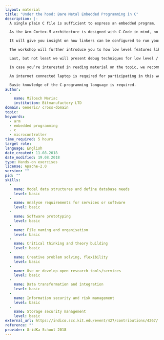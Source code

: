 ```yaml
---
layout: material
title: "Under the hood: Bare Metal Embedded Programming in C"
description: |-
  A single plain C file is sufficient to express an embedded program.

  As the Arm Cortex-M architecture is designed with C-Code in mind, no assembly level system bring up code is required. This workshop will teach you how to program C code on top of a bare metal CPU without an operating system or support libraries like libc.

  It will give you insight on how linkers can be configured to run your program at the right location and placing data. We will use the free arm-gcc toolchain and related tools form the toolchain to analyze the program on assembly level to understand better how C-language is mapped to machine code depending on the chosen compiler optimization level and linker settings.

  The workshop will further introduce you to how low level features like stacks and interrupts are used and how they map onto Arm Assembly code. One of the purposes of this course is to lay out the programming methods for talking to hardware in a minimal configuration. Our broader target is a better understanding of interaction with low level hardware and toolchains for embedded systems.

  Last, but not least we will present debug techniques for low level / OS-development and might talk about security features of the used microcontroller platform.

  In case you’re interested in reading material on the topic, we recommend [“The Definitive Guide to ARM® Cortex®-M3 and Cortex®-M4 Processors 3rd Edition”](https://www.amazon.de/dp/B00G9856GU) – but it will be by now means required for participating in this course.

  An internet connected laptop is required for participating in this workshop - please install the latest version of Docker on your system and verify its running and that your system is updated. We will provide a Docker-based Linux environment for you with a pre-installed arm-gcc toolchain.

  Basic knowledge of the C-programming language is required.
author: 
  - 
    name: Milosch Meriac
    institution: Bitmanufactory LTD
domain: Generic/ cross-domain
topic: 
keywords: 
  - arm
  - embedded programming
  - c
  - microcontroller
time_required: 5 hours
target role: 
language: English
date_created: 11.08.2018
date_modified: 19.08.2018
type: Hands-on exercises
license: Apache-2.0
version: ""
pid: ""
skills: 
  - 
    name: Model data structures and define database needs
    level: basic
  - 
    name: Analyse requirements for services or software
    level: basic
  - 
    name: Software prototyping
    level: basic
  - 
    name: File naming and organisation
    level: basic
  - 
    name: Critical thinking and theory building
    level: basic
  - 
    name: Creative problem solving, flexibility
    level: basic
  - 
    name: Use or develop open research tools/services
    level: basic
  - 
    name: Data transformation and integration
    level: basic
  - 
    name: Information security and risk management
    level: basic
  - 
    name: Storage security management
    level: basic
external_url: https://indico.scc.kit.edu/event/427/contributions/4267/
reference: ""
provider: GridKa School 2018
---
```

